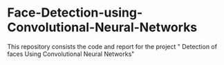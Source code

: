 # Face-Detection-using-Convolutional-Neural-Networks
This repository consists the code and report for the project " Detection of faces Using Convolutional Neural Networks"
